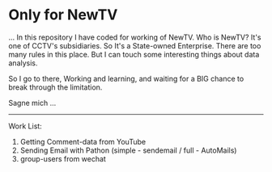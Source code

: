 # Only for NewTV

... In this repository I have coded for working of NewTV.
Who is NewTV? It's one of CCTV's subsidiaries. So It's a State-owned Enterprise. There are too many rules in this place. But I can touch some interesting things about data analysis. 

So I go to there, Working and learning, and waiting for a BIG chance to break through the limitation.

Sagne mich ...


******

Work List:

1. Getting Comment-data from YouTube
2. Sending Email with Pathon (simple - sendemail / full - AutoMails)
3. group-users from wechat